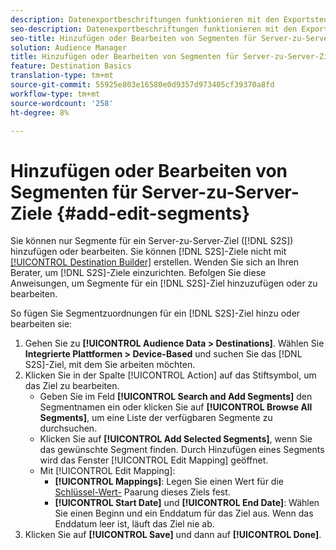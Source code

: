```yaml
---
description: Datenexportbeschriftungen funktionieren mit den Exportsteuerelementen, die Sie in einer Datenquelle festlegen. Datenexportbeschriftungen verhindern, dass Sie eingeschränkte Eigenschaften zu einem Segment hinzufügen und Segmentdaten an ein Ziel senden. Sie können mehrere Exportbeschriftungen für ein neues oder vorhandenes Cookie- oder URL-Ziel festlegen.
seo-description: Datenexportbeschriftungen funktionieren mit den Exportsteuerelementen, die Sie in einer Datenquelle festlegen. Datenexportbeschriftungen verhindern, dass Sie eingeschränkte Eigenschaften zu einem Segment hinzufügen und Segmentdaten an ein Ziel senden. Sie können mehrere Exportbeschriftungen für ein neues oder vorhandenes Cookie- oder URL-Ziel festlegen.
seo-title: Hinzufügen oder Bearbeiten von Segmenten für Server-zu-Server-Ziele
solution: Audience Manager
title: Hinzufügen oder Bearbeiten von Segmenten für Server-zu-Server-Ziele
feature: Destination Basics
translation-type: tm+mt
source-git-commit: 55925e803e16580e0d9357d973405cf39370a8fd
workflow-type: tm+mt
source-wordcount: '258'
ht-degree: 8%

---
```



# Hinzufügen oder Bearbeiten von Segmenten für Server-zu-Server-Ziele {#add-edit-segments}

Sie können nur Segmente für ein Server-zu-Server-Ziel ([!DNL S2S]) hinzufügen oder bearbeiten. Sie können [!DNL S2S]-Ziele nicht mit [[!UICONTROL Destination Builder]](/help/using/features/destinations/destination-builder.md) erstellen. Wenden Sie sich an Ihren Berater, um [!DNL S2S]-Ziele einzurichten. Befolgen Sie diese Anweisungen, um Segmente für ein [!DNL S2S]-Ziel hinzuzufügen oder zu bearbeiten.

<!-- destination-s2s-edit.xml -->

So fügen Sie Segmentzuordnungen für ein [!DNL S2S]-Ziel hinzu oder bearbeiten sie:

1. Gehen Sie zu **[!UICONTROL Audience Data > Destinations]**. Wählen Sie **Integrierte Plattformen > Device-Based** und suchen Sie das [!DNL S2S]-Ziel, mit dem Sie arbeiten möchten.
2. Klicken Sie in der Spalte [!UICONTROL Action] auf das Stiftsymbol, um das Ziel zu bearbeiten.
   * Geben Sie im Feld **[!UICONTROL Search and Add Segments]** den Segmentnamen ein oder klicken Sie auf **[!UICONTROL Browse All Segments]**, um eine Liste der verfügbaren Segmente zu durchsuchen.
   * Klicken Sie auf **[!UICONTROL Add Selected Segments]**, wenn Sie das gewünschte Segment finden. Durch Hinzufügen eines Segments wird das Fenster [!UICONTROL Edit Mapping] geöffnet.
   * Mit [!UICONTROL Edit Mapping]:
      * **[!UICONTROL Mappings]**: Legen Sie einen Wert für die  [Schlüssel-Wert-](../../features/destinations/key-value-pairs.md) Paarung dieses Ziels fest.
      * **[!UICONTROL Start Date]** und  **[!UICONTROL End Date]**: Wählen Sie einen Beginn und ein Enddatum für das Ziel aus. Wenn das Enddatum leer ist, läuft das Ziel nie ab.
3. Klicken Sie auf **[!UICONTROL Save]** und dann auf **[!UICONTROL Done]**.
